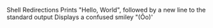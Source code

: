 Shell Redirections
      Prints "Hello, World", followed by a new line to the standard output
      Displays a confused smiley "(Ôo)'